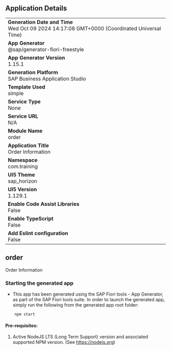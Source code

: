 ## Application Details
|               |
| ------------- |
|**Generation Date and Time**<br>Wed Oct 09 2024 14:17:08 GMT+0000 (Coordinated Universal Time)|
|**App Generator**<br>@sap/generator-fiori-freestyle|
|**App Generator Version**<br>1.15.1|
|**Generation Platform**<br>SAP Business Application Studio|
|**Template Used**<br>simple|
|**Service Type**<br>None|
|**Service URL**<br>N/A|
|**Module Name**<br>order|
|**Application Title**<br>Order Information|
|**Namespace**<br>com.training|
|**UI5 Theme**<br>sap_horizon|
|**UI5 Version**<br>1.129.1|
|**Enable Code Assist Libraries**<br>False|
|**Enable TypeScript**<br>False|
|**Add Eslint configuration**<br>False|

## order

Order Information

### Starting the generated app

-   This app has been generated using the SAP Fiori tools - App Generator, as part of the SAP Fiori tools suite.  In order to launch the generated app, simply run the following from the generated app root folder:

```
    npm start
```

#### Pre-requisites:

1. Active NodeJS LTS (Long Term Support) version and associated supported NPM version.  (See https://nodejs.org)


